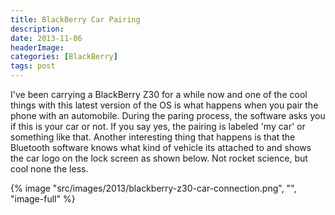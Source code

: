 ```yaml
---
title: BlackBerry Car Pairing
description: 
date: 2013-11-06
headerImage: 
categories: [BlackBerry]
tags: post
---
```


I've been carrying a BlackBerry Z30 for a while now and one of the cool things with this latest version of the OS is what happens when you pair the phone with an automobile. During the paring process, the software asks you if this is your car or not. If you say yes, the pairing is labeled 'my car' or something like that. Another interesting thing that happens is that the Bluetooth software knows what kind of vehicle its attached to and shows the car logo on the lock screen as shown below. Not rocket science, but cool none the less.

{% image "src/images/2013/blackberry-z30-car-connection.png", "", "image-full" %}
